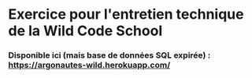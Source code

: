 # Exercice pour l'entretien technique de la Wild Code School

### Disponible ici (mais base de données SQL expirée) : https://argonautes-wild.herokuapp.com/
